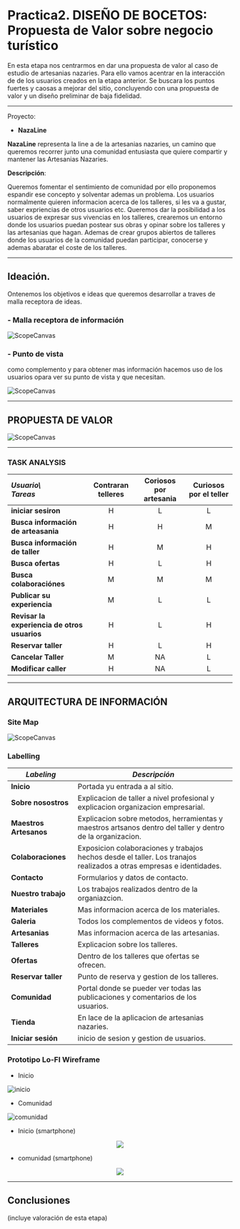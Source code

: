 # Practica2. DISEÑO DE BOCETOS: Propuesta de Valor sobre negocio turístico


En esta etapa nos centrarmos en dar una propuesta de valor al caso de estudio de artesanias nazaries. Para ello vamos acentrar en la interacción de de los usuarios creados en la etapa anterior. Se buscara los puntos fuertes y caosas a mejorar del sitio, concluyendo con una propuesta de valor y un diseño preliminar de baja fidelidad.

---

Proyecto: 
- **NazaLine**

**NazaLine** representa la line a de la artesanias nazaries, un camino que queremos recorrer junto una comunidad entusiasta que quiere compartir y mantener las Artesanias Nazaries. 

**Descripción**: 

Queremos fomentar el sentimiento de comunidad por ello proponemos espandir ese concepto y solventar ademas un problema. Los usuarios normalmente quieren informacion acerca de los talleres, si les va a gustar, saber expriencias de otros usuarios etc. Queremos dar la posibilidad a los usuarios de expresar sus vivencias en los talleres, crearemos un entorno donde los usuarios puedan postear sus obras y opinar sobre los talleres y las artesanias que hagan. Ademas de crear grupos abiertos de talleres donde los usuarios de la comunidad puedan participar, conocerse y ademas abaratar el coste de los talleres.

---

## Ideación. 

Ontenemos los objetivos e ideas que queremos desarrollar a traves de malla receptora de ideas.

### - Malla receptora de información

![ScopeCanvas](./sgv/MallaReceptora.svg)

### - Punto de vista

como complemento y para obtener mas información hacemos uso de los usuarios opara ver su punto de vista y que necesitan.

![ScopeCanvas](./sgv/PointOfView.svg)

---

## PROPUESTA DE VALOR

![ScopeCanvas](./img/Propuesta_de_valor_scope_canvas.png)

---

### TASK ANALYSIS

|     **_Usuario\ <br>Tareas_**    	| **Contraran telleres** 	| **Coriosos por artesania** 	| **Curiosos por el teller** 	|
|:--------------------------------------------	|:----------------------:	|:--------------------------:	|:--------------------------:	|
|              **iniciar sesiron**             	|            H           	|              L             	|              L             	|
|    **Busca información <br>de arteasania**   	|            H           	|              H             	|              M             	|
|      **Busca información <br>de taller**     	|            H           	|              M             	|              H             	|
|               **Busca ofertas**              	|            H           	|              L             	|              H             	|
|         **Busca <br>colaboraciónes**         	|            M           	|              M             	|              M             	|
|          **Publicar su experiencia**         	|            M           	|              L             	|              L             	|
| **Revisar la experiencia de otros usuarios** 	|            H           	|              L             	|              H             	|
|              **Reservar taller**             	|            H           	|              L             	|              H             	|
|              **Cancelar Taller**             	|            M           	|             NA             	|              L             	|
|             **Modificar caller**             	|            H           	|             NA             	|              L             	|


---

## ARQUITECTURA DE INFORMACIÓN

### Site Map
![ScopeCanvas](./img/Site_Map.png)
### Labelling 

| **_Labeling_**         	| **_Descripción_** 	|
|------------------------	|-------------------	|
| **Inicio**             	| Portada yu entrada a al sitio. |
| **Sobre nosostros**    	| Explicacion de taller a nivel profesional y explicacion organizacion empresarial. |
| **Maestros Artesanos** 	| Explicacion sobre metodos, herramientas y maestros artsanos dentro del taller y dentro de la organizacion. |
| **Colaboraciones**     	| Exposicion colaboraciones y trabajos hechos desde el taller. Los tranajos realizados a otras empresas e identidades. |
| **Contacto**           	| Formularios y datos de contacto. |
| **Nuestro trabajo**    	| Los trabajos realizados dentro de la organiazcion.  |
| **Materiales**         	| Mas informacion acerca de los materiales. |
| **Galeria**         	    | Todos los complementos de videos y fotos. |
| **Artesanias**         	| Mas informacion acerca de las artesanias. |
| **Talleres**           	| Explicacion sobre los talleres. |
| **Ofertas**            	| Dentro de los talleres que ofertas se ofrecen. |
| **Reservar taller**    	| Punto de reserva y gestion de los talleres. |
| **Comunidad**          	| Portal donde se pueder ver todas las publicaciones y comentarios de los usuarios. |
| **Tienda**             	| En lace de la aplicacion de artesanias nazaries. |
| **Iniciar sesión**     	| inicio de sesion y gestion de usuarios. |

### Prototipo Lo-FI Wireframe 

- Inicio

![inicio](./sgv/Prototipo_LoFi/Inicio.svg)

- Comunidad

![comunidad](./sgv/Prototipo_LoFi/Comunidad.svg)

- Inicio (smartphone)

<p align="center">
    <img src="./sgv/Prototipo_LoFi/movili-inicio.svg#center">
</p>

- comunidad (smartphone)

<p align="center">
    <img src="./sgv/Prototipo_LoFi/movil-comunidad.svg#center">
</p>

---

## Conclusiones  
(incluye valoración de esta etapa)
